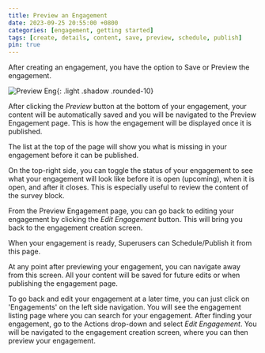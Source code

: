 ```yaml
---
title: Preview an Engagement
date: 2023-09-25 20:55:00 +0800
categories: [engagement, getting started] 
tags: [create, details, content, save, preview, schedule, publish] 
pin: true
---
```

After creating an engagement, you have the option to Save or Preview the engagement. 

![Preview Eng](/assets/UserGuideImages/Images/preview-engagement/preview-engagement-image-of-the-save-and-preview-buttons.png){: .light .shadow .rounded-10}

After clicking the *Preview* button at the bottom of your engagement, your content will be automatically saved and you will be navigated to the Preview Engagement page. This is how the engagement will be displayed once it is published. 

The list at the top of the page will show you what is missing in your engagement before it can be published.

On the top-right side, you can toggle the status of your engagement to see what your engagement will look like before it is open (upcoming), when it is open, and after it closes. This is especially useful to review the content of the survey block.

From the Preview Engagement page, you can go back to editing your engagement by clicking the *Edit Engagement* button. This will bring you back to the engagement creation screen.  

When your engagement is ready, Superusers can Schedule/Publish it from this page.

At any point after previewing your engagement, you can navigate away from this screen. All your content will be saved for future edits or when publishing the engagement page.  

To go back and edit your engagement at a later time, you can just click on 'Engagements' on the left side navigation. You will see the engagement listing page where you can search for your engagement. After finding your engagement, go to the Actions drop-down and select *Edit Engagement*. You will be navigated to the engagement creation screen, where you can then preview your engagement.

